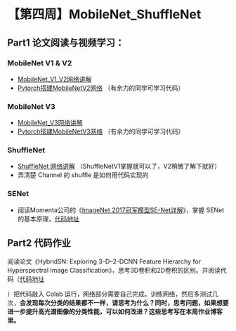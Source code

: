 # 【第四周】MobileNet\_ShuffleNet

## **Part1  论文阅读与视频学习：**

### **MobileNet V1 & V2**

* [MobileNet\_V1\_V2网络讲解](https://www.bilibili.com/video/BV1yE411p7L7)
* [Pytorch搭建MobileNetV2网络](https://www.bilibili.com/video/BV1qE411T7qZ) （有余力的同学可学习代码）

### **MobileNet V3**

* [MobileNet\_V3网络讲解](https://www.bilibili.com/video/BV1GK4y1p7uE)
* [Pytorch搭建MobileNetV3网络](https://www.bilibili.com/video/BV1zT4y1P7pd) （有余力的同学可学习代码）

### ShuffleNet

* [ShuffleNet 网络讲解](https://www.bilibili.com/video/BV15y4y1Y7SY) （ShuffleNetV1掌握就可以了，V2稍微了解下就好）
* 弄清楚 Channel 的 shuffle 是如何用代码实现的

### SENet

* 阅读Momenta公司的《[ImageNet 2017冠军模型SE-Net详解](https://www.momenta.cn/article/20.html)》，掌握 SENet 的基本原理，[代码地址](https://github.com/OUCTheoryGroup/colab\_demo/blob/master/202003\_models/SENet\_CIFAR10.ipynb)

&#x20;

## **Part2  代码作业**

阅读论文《HybridSN: Exploring 3-D–2-DCNN Feature Hierarchy for Hyperspectral Image Classification》，思考3D卷积和2D卷积的区别。并阅读代码（[代码地址](https://github.com/OUCTheoryGroup/colab\_demo/blob/master/202003\_models/HybridSN\_GRSL2020.ipynb)

）把代码敲入 Colab 运行，网络部分需要自己完成。训练网络，然后多测试几次，**会发现每次分类的结果都不一样，请思考为什么？同时，思考问题，如果想要进一步提升高光谱图像的分类性能，可以如何改进？这些思考写在本周作业博客里。**

&#x20;
